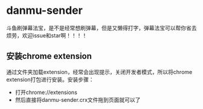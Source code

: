 # danmu-sender
斗鱼刷弹幕法宝，是不是经常想刷弹幕，但是又懒得打字，弹幕法宝可以帮你省去烦劳，欢迎issue和star啊！！！！

## 安装chrome extension

通过文件夹加载extension，经常会出现提示，关闭开发者模式，所以将chrome extension打包进行安装。安装步骤：

* 打开chrome://extensions
* 然后直接将danmu-sender.crx文件拖到页面就可以了